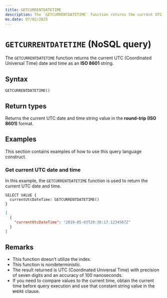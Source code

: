 ```yaml
---
title: GETCURRENTDATETIME
description: The `GETCURRENTDATETIME` function returns the current UTC (Coordinated Universal Time) date and time as an **ISO 8601** string.
ms.date: 07/02/2025
---
```


# `GETCURRENTDATETIME` (NoSQL query)

The `GETCURRENTDATETIME` function returns the current UTC (Coordinated Universal Time) date and time as an **ISO 8601** string.

## Syntax

```nosql
GETCURRENTDATETIME()
```

## Return types

Returns the current UTC date and time string value in the **round-trip (ISO 8601)** format.

## Examples

This section contains examples of how to use this query language construct.

### Get current UTC date and time

In this example, the `GETCURRENTDATETIME` function is used to return the current UTC date and time.

```nosql
SELECT VALUE {
  currentUtcDateTime: GETCURRENTDATETIME()
}
```

```json
[
  {
    "currentUtcDateTime": "2019-05-03T20:36:17.1234567Z"
  }
]
```

## Remarks

- This function doesn't utilize the index.
- This function is nondeterministic.
- The result returned is UTC (Coordinated Universal Time) with precision of seven digits and an accuracy of 100 nanoseconds.
- If you need to compare values to the current time, obtain the current time before query execution and use that constant string value in the `WHERE` clause.

